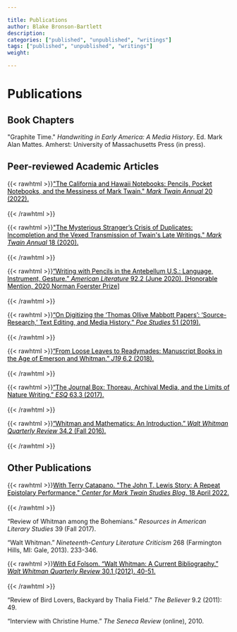```yaml
---

title: Publications
author: Blake Bronson-Bartlett
description:
categories: ["published", "unpublished", "writings"]
tags: ["published", "unpublished", "writings"]
weight:

---
```


# Publications

## Book Chapters

"Graphite Time." *Handwriting in Early America: A Media History*. Ed. Mark Alan Mattes. Amherst: University of Massachusetts Press (in press).

## Peer-reviewed Academic Articles

{{< rawhtml >}}<a style="color:black;" target="blank" href="https://doi.org/10.5325/marktwaij.20.1.0070">"The California and Hawaii Notebooks: Pencils, Pocket Notebooks, and the Messiness of Mark Twain." <hi style="font-style:italic">Mark Twain Annual</hi> 20 (2022).</a><br/><br/>{{< /rawhtml >}}

{{< rawhtml >}}<a style="color:black;" target="blank" href="https://doi.org/10.5325/marktwaij.18.1.0040">"The Mysterious Stranger’s Crisis of Duplicates: Incompletion and the Vexed Transmission of Twain's Late Writings." <hi style="font-style:italic">Mark Twain Annual</hi> 18 (2020).<br/><br/></a>{{< /rawhtml >}}

{{< rawhtml >}}<a style="color:black;" target="blank" href="https://doi.org/10.1215/00029831-8267708">“Writing with Pencils in the Antebellum U.S.: Language, Instrument, Gesture.” <hi style="font-style:italic">American Literature</hi> 92.2 (June 2020). [Honorable Mention, 2020 Norman Foerster Prize]<br/><br/></a>{{< /rawhtml >}}

{{< rawhtml >}}<a style="color:black;" target="blank" href="https://muse.jhu.edu/article/723575">“On Digitizing the ‘Thomas Ollive Mabbott Papers’: ‘Source-Research,’ Text Editing, and Media History.” <hi style="font-style:italic">Poe Studies</hi> 51 (2019). <br/><br/></a>{{< /rawhtml >}}

{{< rawhtml >}}<a style="color:black;" target="blank" href="https://muse.jhu.edu/article/710075">“From Loose Leaves to Readymades: Manuscript Books in the Age of Emerson and Whitman.” <hi style="font-style:italic">J19</hi> 6.2 (2018). <br/><br/></a>{{< /rawhtml >}}

{{< rawhtml >}}<a style="color:black;" target="blank" href="https://muse.jhu.edu/article/679659">“The Journal Box: Thoreau, Archival Media, and the Limits of Nature Writing.” <hi style="font-style:italic">ESQ</hi> 63.3 (2017).<br/><br/></a>{{< /rawhtml >}}

{{< rawhtml >}}<a style="color:black;" target="blank" href="https://pubs.lib.uiowa.edu/wwqr/article/id/26432/">“Whitman and Mathematics: An Introduction.” <hi style="font-style:italic">Walt Whitman Quarterly Review</hi> 34.2 (Fall 2016). <br/><br/></a>{{< /rawhtml >}}

## Other Publications

{{< rawhtml >}}<a style="color:black;" target="blank" href="https://marktwainstudies.com/johntlewisepistolaryperformance/">With Terry Catapano. "The John T. Lewis Story: A Repeat Epistolary Performance." <hi style="font-style:italic">Center for Mark Twain Studies Blog</hi>. 18 April 2022.<br/><br/></a>{{< /rawhtml >}}

“Review of Whitman among the Bohemians.” *Resources in American Literary Studies* 39 (Fall 2017).

“Walt Whitman.” *Nineteenth-Century Literature Criticism* 268 (Farmington Hills, MI: Gale, 2013). 233-346.

{{< rawhtml >}}<a style="color:black;" target="blank" href="https://pubs.lib.uiowa.edu/wwqr/article/id/25674/">With Ed Folsom. “Walt Whitman: A Current Bibliography.” <hi style="font-style:italic">Walt Whitman Quarterly Review</hi> 30.1 (2012). 40-51.<br/><br/></a>{{< /rawhtml >}}


“Review of Bird Lovers, Backyard by Thalia Field.” *The Believer* 9.2 (2011): 49.

“Interview with Christine Hume.” *The Seneca Review* (online), 2010.
